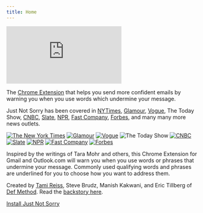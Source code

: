 ```yaml
---
title: Home
---
```

<div class="video-container">
    <iframe src="https://www.youtube-nocookie.com/embed/riVZvP9zv0Y" title="YouTube video player" frameborder="0" allow="accelerometer; autoplay; clipboard-write; encrypted-media; gyroscope; picture-in-picture" allowfullscreen></iframe>
</div>

The [Chrome Extension](https://chrome.google.com/webstore/detail/just-not-sorry-the-gmail/fmegmibednnlgojepmidhlhpjbppmlci) that helps you send more confident emails by warning you when you use words which undermine your message.


Just Not Sorry has been covered in [NYTimes](https://www.nytimes.com/2019/09/27/style/exclamation-points.html), [Glamour](https://www.glamourmagazine.co.uk/article/just-not-sorry-app), [Vogue](https://www.vogue.com/article/just-not-sorry-plugin), The Today Show, [CNBC](https://www.cnbc.com/2019/04/16/saying-im-sorry-can-make-people-think-poorly-of-you-research-heres-what-successful-people-do-instead.html), [Slate](https://slate.com/human-interest/2015/12/new-chrome-app-helps-women-stop-saying-just-and-sorry-in-emails.html), [NPR](https://www.npr.org/2016/01/01/461714341/just-not-sorry-gmail-tackles-qualifying-words-in-professional-communication), [Fast Company](https://www.fastcompany.com/3055071/new-gmail-plug-in-highlights-words-and-phrases-that-undermine-your-messag), [Forbes](https://www.forbes.com/sites/carolinecastrillon/2019/07/14/how-women-can-stop-apologizing-and-take-their-power-back/), and many many more news outlets.

<div class="gallery">
    <a href="https://www.nytimes.com/2019/09/27/style/exclamation-points.html"><img src="{{ '/img/NewYorkTimes.svg' | relative_url }}" alt="The New York Times" /></a>
    <a href="https://www.glamourmagazine.co.uk/article/just-not-sorry-app"><img src="{{ '/img/Glamour.svg' | relative_url }}" alt="Glamour" /></a>
    <a href="https://www.vogue.com/article/just-not-sorry-plugin"><img src="{{ '/img/Vogue.svg' | relative_url }}" alt="Vogue" /></a>
    <img class="tall" src="{{ '/img/Today.svg' | relative_url }}" alt="The Today Show" />
    <a href="https://www.cnbc.com/2019/04/16/saying-im-sorry-can-make-people-think-poorly-of-you-research-heres-what-successful-people-do-instead.html"><img class="tall" src="{{ '/img/CNBC.svg' | relative_url }}" alt="CNBC" /></a>
    <a href="https://slate.com/human-interest/2015/12/new-chrome-app-helps-women-stop-saying-just-and-sorry-in-emails.html"><img src="{{ '/img/Slate.svg' | relative_url }}" alt="Slate" /></a>
    <a href="https://www.npr.org/2016/01/01/461714341/just-not-sorry-gmail-tackles-qualifying-words-in-professional-communication"><img src="{{ '/img/NPR.svg' | relative_url }}" alt="NPR" /></a>
    <a href="https://www.fastcompany.com/3055071/new-gmail-plug-in-highlights-words-and-phrases-that-undermine-your-messag"><img src="{{ '/img/FastCompany.svg' | relative_url }}" alt="Fast Company" /></a>
    <a href="https://www.forbes.com/sites/carolinecastrillon/2019/07/14/how-women-can-stop-apologizing-and-take-their-power-back/"><img src="{{ '/img/Forbes.svg' | relative_url }}" alt="Forbes" /></a>
</div>

Inspired by the writings of Tara Mohr and others, this Chrome Extension for Gmail and Outlook.com will warn you when you use words or phrases that undermine your message. Commonly used qualifying words and phrases are underlined for you to choose how you want to address them. 

Created by [Tami Reiss](https://linkedin.com/in/tamireiss), Steve Brudz, Manish Kakwani, and Eric Tillberg of [Def Method](https://www.defmethod.com/). Read the [backstory here](https://medium.com/@tamireiss/just-not-sorry-the-backstory-33f54b30fe48).

<div class="h-center">
    <a class="button" href="https://chrome.google.com/webstore/detail/just-not-sorry-the-gmail/fmegmibednnlgojepmidhlhpjbppmlci">Install Just Not Sorry</a>
</div>